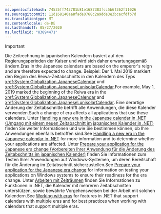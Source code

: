 ```yaml
---
ms.openlocfilehash: 74535ff743781b81e1687383fcc5b6f362f11026
ms.sourcegitcommit: 11d168140aa8fade0768c2a9dde3e3bcacfdfb7d
ms.translationtype: MT
ms.contentlocale: de-DE
ms.lasthandoff: 05/27/2020
ms.locfileid: "83894471"
---
```


> [!IMPORTANT]
>  <span data-ttu-id="d86cc-101">Die Zeitrechnung in japanischen Kalendern basiert auf den Regierungsperioden der Kaiser und wird sich daher erwartungsgemäß ändern.</span><span class="sxs-lookup"><span data-stu-id="d86cc-101">Eras in the Japanese calendars are based on the emperor's reign and are therefore expected to change.</span></span> <span data-ttu-id="d86cc-102">Beispiel: Der 1. Mai 2019 markiert den Beginn des Reiwa-Zeitabschnitts in den Kalendern des Typs <xref:System.Globalization.JapaneseCalendar> und <xref:System.Globalization.JapaneseLunisolarCalendar>.</span><span class="sxs-lookup"><span data-stu-id="d86cc-102">For example, May 1, 2019 marked the beginning of the Reiwa era in the <xref:System.Globalization.JapaneseCalendar> and <xref:System.Globalization.JapaneseLunisolarCalendar>.</span></span> <span data-ttu-id="d86cc-103">Eine derartige Änderung der Zeitabschnitte betrifft alle Anwendungen, die diese Kalender verwenden.</span><span class="sxs-lookup"><span data-stu-id="d86cc-103">Such a change of era affects all applications that use these calendars.</span></span> <span data-ttu-id="d86cc-104">Unter [Handling a new era in the Japanese calendar in .NET (Umgang mit einem neuen Zeitabschnitt im japanischen Kalender in .NET)](https://devblogs.microsoft.com/dotnet/handling-a-new-era-in-the-japanese-calendar-in-net/) finden Sie weiter Informationen und wie Sie bestimmen können, ob Ihre Anwendungen ebenfalls betroffen sind.</span><span class="sxs-lookup"><span data-stu-id="d86cc-104">See [Handling a new era in the Japanese calendar in .NET](https://devblogs.microsoft.com/dotnet/handling-a-new-era-in-the-japanese-calendar-in-net/) for more information and to determine whether your applications are affected.</span></span> <span data-ttu-id="d86cc-105">Unter [Prepare your application for the Japanese era change (Vorbereiten Ihrer Anwendung für die Änderung des Zeitabschnitts im japanischen Kalender)](/windows/uwp/design/globalizing/japanese-era-change) finden Sie Informationen zum Testen Ihrer Anwendungen auf Windows-Systemen, um deren Bereitschaft für die Änderung im Zeitabschnitt sicherzustellen.</span><span class="sxs-lookup"><span data-stu-id="d86cc-105">See [Prepare your application for the Japanese era change](/windows/uwp/design/globalizing/japanese-era-change) for information on testing your applications on Windows systems to ensure their readiness for the era change.</span></span> <span data-ttu-id="d86cc-106">Unter [Arbeiten mit Zeiträumen](/dotnet/standard/datetime/working-with-calendars#working-with-eras) finden Sie Informationen zu Funktionen in .NET, die Kalender mit mehreren Zeitabschnitten unterstützen, sowie bewährte Vorgehensweisen bei der Arbeit mit solchen Kalendern.</span><span class="sxs-lookup"><span data-stu-id="d86cc-106">See [Working with eras](/dotnet/standard/datetime/working-with-calendars#working-with-eras) for features in .NET that support calendars with multiple eras and for best practices when working with calendars that support multiple eras.</span></span>
